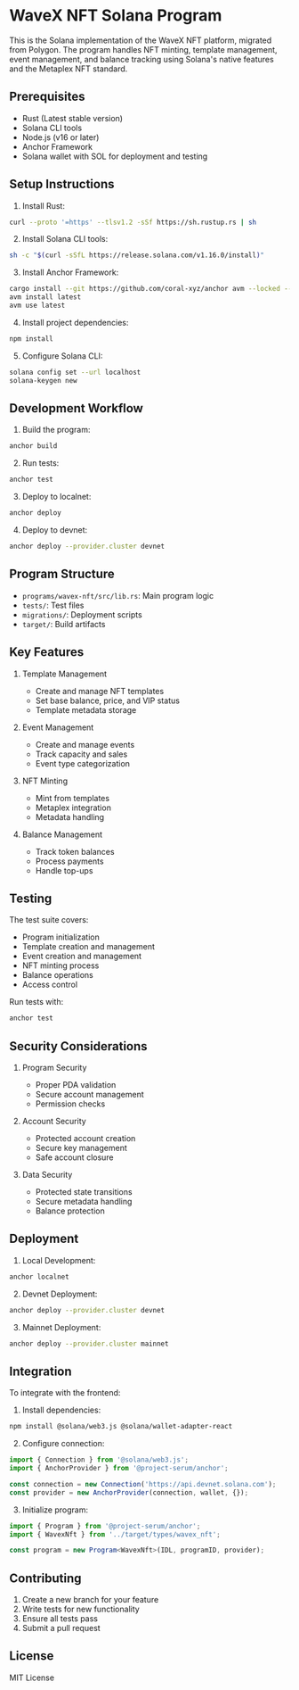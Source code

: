 # WaveX NFT Solana Program

This is the Solana implementation of the WaveX NFT platform, migrated from Polygon. The program handles NFT minting, template management, event management, and balance tracking using Solana's native features and the Metaplex NFT standard.

## Prerequisites

- Rust (Latest stable version)
- Solana CLI tools
- Node.js (v16 or later)
- Anchor Framework
- Solana wallet with SOL for deployment and testing

## Setup Instructions

1. Install Rust:
```bash
curl --proto '=https' --tlsv1.2 -sSf https://sh.rustup.rs | sh
```

2. Install Solana CLI tools:
```bash
sh -c "$(curl -sSfL https://release.solana.com/v1.16.0/install)"
```

3. Install Anchor Framework:
```bash
cargo install --git https://github.com/coral-xyz/anchor avm --locked --force
avm install latest
avm use latest
```

4. Install project dependencies:
```bash
npm install
```

5. Configure Solana CLI:
```bash
solana config set --url localhost
solana-keygen new
```

## Development Workflow

1. Build the program:
```bash
anchor build
```

2. Run tests:
```bash
anchor test
```

3. Deploy to localnet:
```bash
anchor deploy
```

4. Deploy to devnet:
```bash
anchor deploy --provider.cluster devnet
```

## Program Structure

- `programs/wavex-nft/src/lib.rs`: Main program logic
- `tests/`: Test files
- `migrations/`: Deployment scripts
- `target/`: Build artifacts

## Key Features

1. Template Management
   - Create and manage NFT templates
   - Set base balance, price, and VIP status
   - Template metadata storage

2. Event Management
   - Create and manage events
   - Track capacity and sales
   - Event type categorization

3. NFT Minting
   - Mint from templates
   - Metaplex integration
   - Metadata handling

4. Balance Management
   - Track token balances
   - Process payments
   - Handle top-ups

## Testing

The test suite covers:
- Program initialization
- Template creation and management
- Event creation and management
- NFT minting process
- Balance operations
- Access control

Run tests with:
```bash
anchor test
```

## Security Considerations

1. Program Security
   - Proper PDA validation
   - Secure account management
   - Permission checks

2. Account Security
   - Protected account creation
   - Secure key management
   - Safe account closure

3. Data Security
   - Protected state transitions
   - Secure metadata handling
   - Balance protection

## Deployment

1. Local Development:
```bash
anchor localnet
```

2. Devnet Deployment:
```bash
anchor deploy --provider.cluster devnet
```

3. Mainnet Deployment:
```bash
anchor deploy --provider.cluster mainnet
```

## Integration

To integrate with the frontend:

1. Install dependencies:
```bash
npm install @solana/web3.js @solana/wallet-adapter-react
```

2. Configure connection:
```typescript
import { Connection } from '@solana/web3.js';
import { AnchorProvider } from '@project-serum/anchor';

const connection = new Connection('https://api.devnet.solana.com');
const provider = new AnchorProvider(connection, wallet, {});
```

3. Initialize program:
```typescript
import { Program } from '@project-serum/anchor';
import { WavexNft } from '../target/types/wavex_nft';

const program = new Program<WavexNft>(IDL, programID, provider);
```

## Contributing

1. Create a new branch for your feature
2. Write tests for new functionality
3. Ensure all tests pass
4. Submit a pull request

## License

MIT License